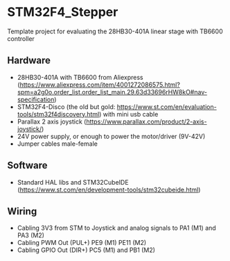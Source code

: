 # STM32F4_Stepper
Template project for evaluating the 28HB30-401A linear stage with TB6600 controller

## Hardware
- 28HB30-401A with TB6600 from Aliexpress (https://www.aliexpress.com/item/4001272086575.html?spm=a2g0o.order_list.order_list_main.29.63d33696rHW8kO#nav-specification)
- STM32F4-Disco (the old but gold: https://www.st.com/en/evaluation-tools/stm32f4discovery.html) with mini usb cable
- Parallax 2 axis joystick (https://www.parallax.com/product/2-axis-joystick/)
- 24V power supply, or enough to power the motor/driver (9V-42V)
- Jumper cables male-female

## Software
- Standard HAL libs and STM32CubeIDE (https://www.st.com/en/development-tools/stm32cubeide.html)

## Wiring
- Cabling 3V3 from STM to Joystick and analog signals to PA1 (M1) and PA3 (M2)
- Cabling PWM Out (PUL+) PE9 (M1) PE11 (M2)
- Cabling GPIO Out (DIR+) PC5 (M1) and PB1 (M2)
